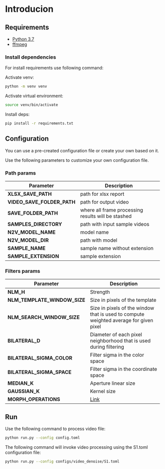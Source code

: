 # Introducion

## Requirements

- [Python 3.7](https://www.python.org/downloads/release/python-379/)
- [ffmpeg](https://ffmpeg.org/)

### Install dependencies

For install requirements use following command:

Activate venv:

```bash
python -m venv venv
```

Activate virtual environment:

```bash
source venv/bin/activate
```

Install deps:

```bash
pip install -r requirements.txt
```

## Configuration

You can use a pre-created configuration file or create your own based on it. 

Use the following parameters to customize your own configuration file.

### Path params

| Parameter                  | Description                                        |
|----------------------------|----------------------------------------------------|
| **XLSX_SAVE_PATH**         | path for xlsx report                               |
| **VIDEO_SAVE_FOLDER_PATH** | path for output video                              |
| **SAVE_FOLDER_PATH**       | where all frame processing results will be stashed |
| **SAMPLES_DIRECTORY**      | path with input sample videos                      |
| **N2V_MODEL_NAME**         | model name                                         |
| **N2V_MODEL_DIR**          | path with model                                    |
| **SAMPLE_NAME**            | sample name without extension                      |
| **SAMPLE_EXTENSION**       | sample extension                                   |

### Filters params


| Parameter                    | Description                                                                           | 
|------------------------------|---------------------------------------------------------------------------------------|
| **NLM_H**                    | Strength                                                                              | 
| **NLM_TEMPLATE_WINDOW_SIZE** | Size in pixels of the template                                                        |
| **NLM_SEARCH_WINDOW_SIZE**   | Size in pixels of the window that is used to compute weighted average for given pixel |
| **BILATERAL_D**              | Diameter of each pixel neighborhood that is used during filtering                     |
| **BILATERAL_SIGMA_COLOR**    | Filter sigma in the color space                                                       |
| **BILATERAL_SIGMA_SPACE**    | Filter sigma in the coordinate space                                                  |
| **MEDIAN_K**                 | Aperture linear size                                                                  |
| **GAUSSIAN_K**               | Kernel size                                                                           |
| **MORPH_OPERATIONS**         | [Link](https://docs.opencv.org/4.x/d9/d61/tutorial_py_morphological_ops.html)         |

## Run

Use the following command to process video file:

```bash
python run.py --config config.toml
```

The following command will invoke video processing using the S1.toml configuration file:

```bash
python run.py --config configs/video_denoise/S1.toml
```